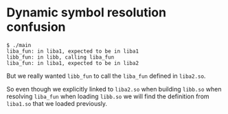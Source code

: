 # Dynamic symbol resolution confusion

```
$ ./main
liba_fun: in liba1, expected to be in liba1
libb_fun: in libb, calling liba_fun
liba_fun: in liba1, expected to be in liba2
```

But we really wanted `libb_fun` to call the `liba_fun` defined in `liba2.so`.

So even though we explicitly linked to `liba2.so` when building `libb.so` when
resolving `liba_fun` when loading `libb.so` we will find the definition from
`liba1.so` that we loaded previously.
